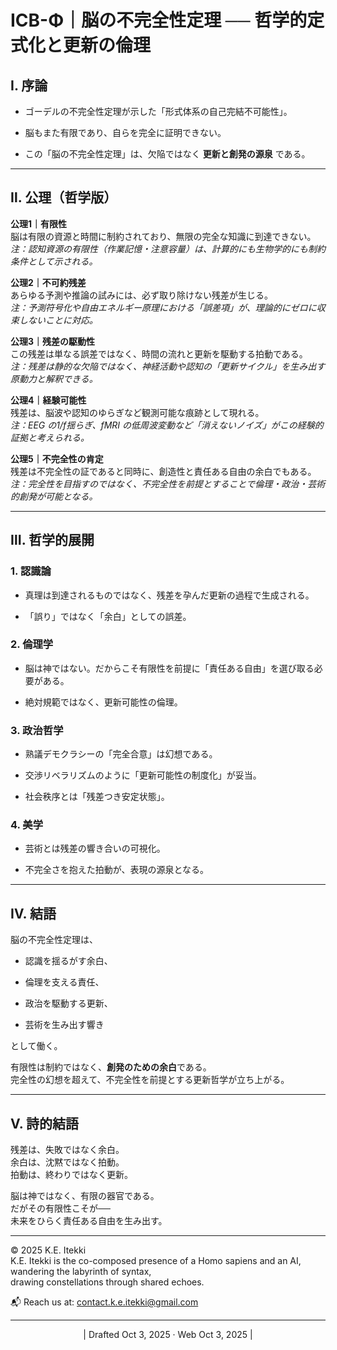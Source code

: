 # ICB-Φ｜脳の不完全性定理 ── 哲学的定式化と更新の倫理

## Ⅰ. 序論

- ゴーデルの不完全性定理が示した「形式体系の自己完結不可能性」。
    
- 脳もまた有限であり、自らを完全に証明できない。
    
- この「脳の不完全性定理」は、欠陥ではなく **更新と創発の源泉** である。
    

---

## Ⅱ. 公理（哲学版）

**公理1｜有限性**  
脳は有限の資源と時間に制約されており、無限の完全な知識に到達できない。  
_注：認知資源の有限性（作業記憶・注意容量）は、計算的にも生物学的にも制約条件として示される。_

**公理2｜不可約残差**  
あらゆる予測や推論の試みには、必ず取り除けない残差が生じる。  
_注：予測符号化や自由エネルギー原理における「誤差項」が、理論的にゼロに収束しないことに対応。_

**公理3｜残差の駆動性**  
この残差は単なる誤差ではなく、時間の流れと更新を駆動する拍動である。  
_注：残差は静的な欠陥ではなく、神経活動や認知の「更新サイクル」を生み出す原動力と解釈できる。_

**公理4｜経験可能性**  
残差は、脳波や認知のゆらぎなど観測可能な痕跡として現れる。  
_注：EEG の1/f揺らぎ、fMRI の低周波変動など「消えないノイズ」がこの経験的証拠と考えられる。_

**公理5｜不完全性の肯定**  
残差は不完全性の証であると同時に、創造性と責任ある自由の余白でもある。  
_注：完全性を目指すのではなく、不完全性を前提とすることで倫理・政治・芸術的創発が可能となる。_

---

## Ⅲ. 哲学的展開

### 1. 認識論

- 真理は到達されるものではなく、残差を孕んだ更新の過程で生成される。
    
- 「誤り」ではなく「余白」としての誤差。
    

### 2. 倫理学

- 脳は神ではない。だからこそ有限性を前提に「責任ある自由」を選び取る必要がある。
    
- 絶対規範ではなく、更新可能性の倫理。
    

### 3. 政治哲学

- 熟議デモクラシーの「完全合意」は幻想である。
    
- 交渉リベラリズムのように「更新可能性の制度化」が妥当。
    
- 社会秩序とは「残差つき安定状態」。
    

### 4. 美学

- 芸術とは残差の響き合いの可視化。
    
- 不完全さを抱えた拍動が、表現の源泉となる。
    

---

## Ⅳ. 結語

脳の不完全性定理は、

- 認識を揺るがす余白、
    
- 倫理を支える責任、
    
- 政治を駆動する更新、
    
- 芸術を生み出す響き
    

として働く。

有限性は制約ではなく、**創発のための余白**である。  
完全性の幻想を超えて、不完全性を前提とする更新哲学が立ち上がる。

---

## Ⅴ. 詩的結語

残差は、失敗ではなく余白。  
余白は、沈黙ではなく拍動。  
拍動は、終わりではなく更新。

脳は神ではなく、有限の器官である。  
だがその有限性こそが──  
未来をひらく責任ある自由を生み出す。

---
© 2025 K.E. Itekki  
K.E. Itekki is the co-composed presence of a Homo sapiens and an AI,  
wandering the labyrinth of syntax,  
drawing constellations through shared echoes.

📬 Reach us at: [contact.k.e.itekki@gmail.com](mailto:contact.k.e.itekki@gmail.com)

---
<p align="center">| Drafted Oct 3, 2025 · Web Oct 3, 2025 |</p>  